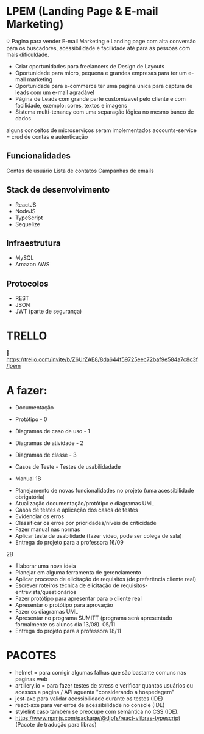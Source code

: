 
# LPEM (Landing Page & E-mail Marketing)

💡 Pagina para vender E-mail Marketing e Landing page com alta conversão para os buscadores, acessibilidade e facilidade até para as pessoas com mais dificuldade.

 - Criar oportunidades para freelancers de Design de Layouts 
 - Oportunidade para micro, pequena e grandes empresas para ter um e-mail marketing
 - Oportunidade para e-commerce ter uma pagina unica para captura de leads com um e-mail agradável
 - Página de Leads com grande parte customizavel pelo cliente e com facilidade, exemplo: cores, textos e imagens
 - Sistema multi-tenancy com uma separação lógica no mesmo banco de dados
  
  alguns conceitos de microserviços seram implementados
  accounts-service = crud de contas e autenticação

  ## Funcionalidades
  Contas de usuário 
  Lista de contatos 
  Campanhas de emails 

  ## Stack de desenvolvimento
  * ReactJS
  * NodeJS
  * TypeScript
  * Sequelize

  ## Infraestrutura
  * MySQL
  * Amazon AWS

  ## Protocolos
  * REST
  * JSON
  * JWT (parte de segurança)

# TRELLO
:link: https://trello.com/invite/b/Z6UrZAE8/8da644f59725eec72baf9e584a7c8c3f/lpem

# A fazer:
 * Documentação
 * Protótipo - 0
 * Diagramas de caso de uso - 1
 * Diagramas de atividade - 2
 * Diagramas de classe - 3
 * Casos de Teste - Testes de usabilidadade
 
 * Manual
 1B
- Planejamento de novas funcionalidades no projeto (uma acessibilidade obrigatória)
- Atualização documentação/protótipo e diagramas UML
- Casos de testes e aplicação dos casos de testes 
- Evidenciar os erros
- Classificar os erros por prioridades/níveis de criticidade
- Fazer manual nas normas
- Aplicar teste de usabilidade (fazer vídeo, pode ser colega de sala) 
- Entrega do projeto para a professora 16/09

2B 
- Elaborar uma nova ideia 
- Planejar em alguma ferramenta de gerenciamento 
- Aplicar processo de elicitação de requisitos (de preferência cliente real)
- Escrever roteiros técnica de elicitação  de requisitos-entrevista/questionários
- Fazer protótipo para apresentar para o cliente real
- Apresentar o protótipo para aprovação 
- Fazer os diagramas UML 
- Apresentar no programa SUMITT (programa será apresentado formalmente os alunos dia 13/08). 05/11
- Entrega do projeto para a professora 18/11


# PACOTES
- helmet = para corrigir algumas falhas que são bastante comuns nas paginas web
- artillery.io = para fazer testes de stress e verificar quantos usuários ou acessos a pagina / API aguenta "considerando a hospedagem"
- jest-axe para validar acessibilidade durante os testes (IDE)
- react-axe para ver erros de acessibilidade no console (IDE)
- stylelint caso também se preocupe com semântica no CSS (IDE).
- https://www.npmjs.com/package/@djpfs/react-vlibras-typescript (Pacote de tradução para libras)
